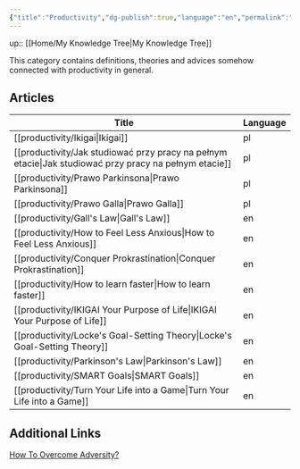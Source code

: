 ```yaml
---
{"title":"Productivity","dg-publish":true,"language":"en","permalink":"/home/productivity/","dgPassFrontmatter":true}
---
```


up:: [[Home/My Knowledge Tree\|My Knowledge Tree]]


This category contains definitions, theories and advices somehow connected with productivity in general.

## Articles
| Title                                                                                                    | Language |
| -------------------------------------------------------------------------------------------------------- | -------- |
| [[productivity/Ikigai\|Ikigai]]                                                                       | pl       |
| [[productivity/Jak studiować przy pracy na pełnym etacie\|Jak studiować przy pracy na pełnym etacie]] | pl       |
| [[productivity/Prawo Parkinsona\|Prawo Parkinsona]]                                                   | pl       |
| [[productivity/Prawo Galla\|Prawo Galla]]                                                             | pl       |
| [[productivity/Gall's Law\|Gall's Law]]                                                               | en       |
| [[productivity/How to Feel Less Anxious\|How to Feel Less Anxious]]                                   | en       |
| [[productivity/Conquer Prokrastination\|Conquer Prokrastination]]                                     | en       |
| [[productivity/How to learn faster\|How to learn faster]]                                             | en       |
| [[productivity/IKIGAI Your Purpose of Life\|IKIGAI Your Purpose of Life]]                             | en       |
| [[productivity/Locke's Goal-Setting Theory\|Locke's Goal-Setting Theory]]                             | en       |
| [[productivity/Parkinson's Law\|Parkinson's Law]]                                                     | en       |
| [[productivity/SMART Goals\|SMART Goals]]                                                             | en       |
| [[productivity/Turn Your Life into a Game\|Turn Your Life into a Game]]                               | en       |


## Additional Links

[How To Overcome Adversity?](https://www.youtube.com/watch?v=61bMGNL6MrM)
